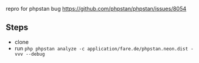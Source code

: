 repro for phpstan bug https://github.com/phpstan/phpstan/issues/8054

## Steps

- clone
- run `php phpstan analyze -c application/fare.de/phpstan.neon.dist -vvv --debug`